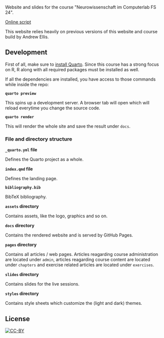 Website and slides for the course "Neurowissenschaft im Computerlab FS 24".

[Online script](https://kogpsy.github.io/neuroscicomplabFS24/)

This website relies heavily on previous versions of this website and course build by Andrew Ellis.



## Development

First of all, make sure to [install Quarto][4]. Since this course has a strong focus on R, R along with all required packages must be installed as well.

If all the dependencies are installed, you have access to those commands while inside the repo:

**`quarto preview`**

This spins up a development server. A browser tab will open which will reload everytime you change the source code.

**`quarto render`**

This will render the whole site and save the result under `docs`.

### File and directory structure

**`_quarto.yml` file**

Defines the Quarto project as a whole.

**`index.qmd` file**

Defines the landing page.

**`bibliography.bib`**

BibTeX bibliography.

**`assets` directory**

Contains assets, like the logo, graphics and so on.

**`docs` directory**

Contains the rendered website and is served by GitHub Pages.

**`pages` directory**

Contains all articles / web pages. Articles reagarding course administration are located under `admin`, articles reagarding course content are located under `chapters` and exercise related articles are located under `exercises`.

**`slides` directory**

Contains slides for the live sessions.

**`styles` directory**

Contains style sheets which customize the (light and dark) themes.

## License

[![CC-BY](https://i.creativecommons.org/l/by/4.0/88x31.png)](https://creativecommons.org/licenses/by/4.0/)

[1]: https://github.com/awellis/neuroscicomplabFS23
[2]: https://pkgs.rstudio.com/distill/
[3]: https://quarto.org/
[4]: https://quarto.org/docs/get-started/
